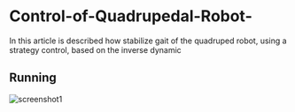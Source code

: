 # Control-of-Quadrupedal-Robot-
In this article is described  how stabilize gait of the quadruped robot, using a strategy control, based on the  inverse dynamic
## Running

![screenshot1](https://user-images.githubusercontent.com/32341753/56376835-3f6f5780-6209-11e9-97b0-96c485508884.png)
